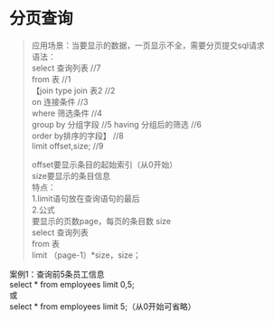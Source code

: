 # 分页查询
>应用场景：当要显示的数据，一页显示不全，需要分页提交sql请求  
>语法：  
>select 查询列表  //7  
>from 表  //1   
>【join type join 表2  //2  
>on 连接条件  //3   
>where 筛选条件  //4  
>group by 分组字段  //5 
>having  分组后的筛选  //6  
>order by排序的字段】  //8  
>limit offset,size;  //9  
>
>offset要显示条目的起始索引（从0开始）  
>size要显示的条目信息  
>特点：  
>1.limit语句放在查询语句的最后  
>2.公式  
>要显示的页数page，每页的条目数 size  
>select 查询列表  
>from 表  
>limit （page-1）*size，size；  


案例1：查询前5条员工信息  
select * from employees limit 0,5;   
或    
select * from employees limit 5;（从0开始可省略）  
